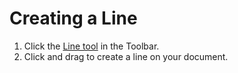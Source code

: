 # Creating a Line

1. Click the [Line tool](/drawing-and-type-tools.md) in the Toolbar.
2. Click and drag to create a line on your document.



